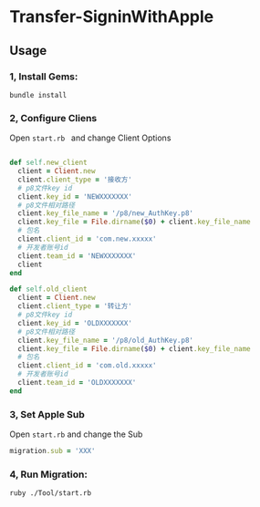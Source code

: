 # Transfer-SigninWithApple

## Usage

### 1, Install Gems: 

```shell
bundle install
```

### 2, Configure Cliens

Open `start.rb ` and change Client Options

```ruby

def self.new_client
  client = Client.new
  client.client_type = '接收方'
  # p8文件key id
  client.key_id = 'NEWXXXXXXX'
  # p8文件相对路径
  client.key_file_name = '/p8/new_AuthKey.p8'
  client.key_file = File.dirname($0) + client.key_file_name
  # 包名
  client.client_id = 'com.new.xxxxx'
  # 开发者账号id
  client.team_id = 'NEWXXXXXXX'
  client
end

def self.old_client
  client = Client.new
  client.client_type = '转让方'
  # p8文件key id
  client.key_id = 'OLDXXXXXXX'
  # p8文件相对路径
  client.key_file_name = '/p8/old_AuthKey.p8'
  client.key_file = File.dirname($0) + client.key_file_name
  # 包名
  client.client_id = 'com.old.xxxxx'
  # 开发者账号id
  client.team_id = 'OLDXXXXXXX'
end

```
### 3, Set Apple Sub

Open `start.rb` and change the Sub
```ruby
migration.sub = 'XXX'
```
### 4, Run Migration: 

```shell
ruby ./Tool/start.rb
```
